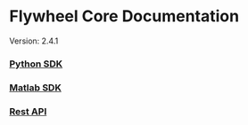 # Flywheel Core Documentation
Version: 2.4.1

### [Python SDK](python/)

### [Matlab SDK](matlab/)

### [Rest API](swagger/index.html)


